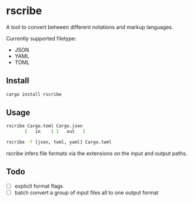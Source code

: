 # rscribe

A tool to convert between different notations and markup languages.

Currently supported filetype:
 - JSON
 - YAML
 - TOML

## Install

```bash
cargo install rscribe
```
## Usage

```bash
rscribe Cargo.toml Cargo.json
       [   in    ] [   out   ]

rscribe -f [json, toml, yaml] Cargo.toml
```
rscribe infers file formats via the extensions on the input and output paths.

## Todo

 - [ ] explicit format flags
 - [ ] batch convert a group of input files all to one output format
